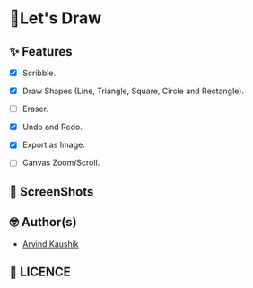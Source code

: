 # 🎨Let's Draw

## ✨ Features
- [x] Scribble.
- [x] Draw Shapes (Line, Triangle, Square, Circle and Rectangle).
- [ ] Eraser.
- [x] Undo and Redo.
- [x] Export as Image.
- [ ] Canvas Zoom/Scroll.


## 📸 ScreenShots


## 🤓 Author(s)
- [Arvind Kaushik](https://github.com/ask9027)

## 🔖 LICENCE
